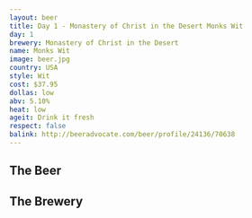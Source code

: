 ```yaml
---
layout: beer
title: Day 1 - Monastery of Christ in the Desert Monks Wit
day: 1
brewery: Monastery of Christ in the Desert
name: Monks Wit
image: beer.jpg
country: USA
style: Wit
cost: $37.95
dollas: low
abv: 5.10%
heat: low
ageit: Drink it fresh
respect: false
balink: http://beeradvocate.com/beer/profile/24136/70638
---
```

## The Beer

## The Brewery

